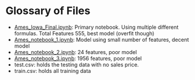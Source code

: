 # Glossary of Files
 - [Ames_Iowa_Final.ipynb](https://github.com/beetletrellen1/ames_data/blob/master/Ames_Iowa_Final.ipynb): Primary notebook.  Using multiple different formulas. Total Features 555, best model (overfit though)
 - [Ames_notebook_1.ipynb](https://github.com/beetletrellen1/ames_data/blob/master/Ames_notebook_1.ipynb): Model using small number of features, decent model
 - [Ames_notebook_2.ipynb](https://github.com/beetletrellen1/ames_data/blob/master/AmAmes_notebook_2.ipynb): 24 features, poor model
 - [Ames_notebook_3.ipynb](https://github.com/beetletrellen1/ames_data/blob/master/AmAmes_notebook_3.ipynb): 1956 features, poor model
 - test.csv: holds the testing data with no sales price.
 - train.csv: holds all training data
